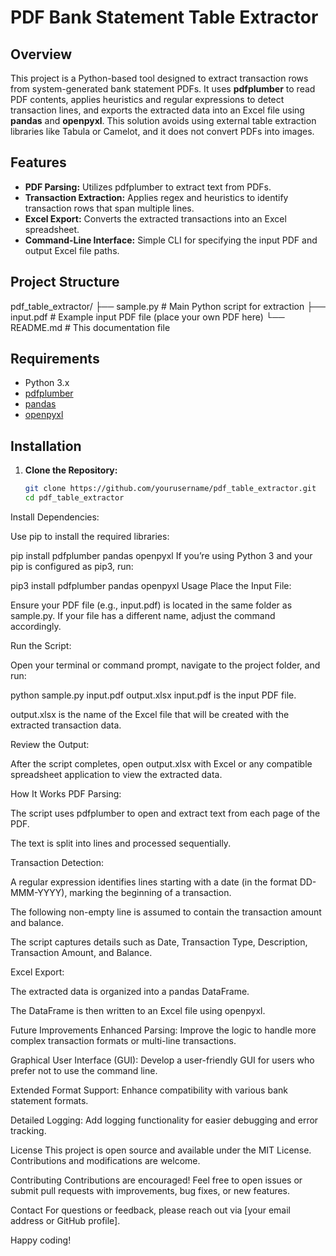 # PDF Bank Statement Table Extractor

## Overview

This project is a Python-based tool designed to extract transaction rows from system-generated bank statement PDFs. It uses **pdfplumber** to read PDF contents, applies heuristics and regular expressions to detect transaction lines, and exports the extracted data into an Excel file using **pandas** and **openpyxl**. This solution avoids using external table extraction libraries like Tabula or Camelot, and it does not convert PDFs into images.

## Features

- **PDF Parsing:** Utilizes pdfplumber to extract text from PDFs.
- **Transaction Extraction:** Applies regex and heuristics to identify transaction rows that span multiple lines.
- **Excel Export:** Converts the extracted transactions into an Excel spreadsheet.
- **Command-Line Interface:** Simple CLI for specifying the input PDF and output Excel file paths.

## Project Structure

pdf_table_extractor/ ├── sample.py # Main Python script for extraction ├── input.pdf # Example input PDF file (place your own PDF here) └── README.md # This documentation file


## Requirements

- Python 3.x
- [pdfplumber](https://github.com/jsvine/pdfplumber)
- [pandas](https://pandas.pydata.org/)
- [openpyxl](https://openpyxl.readthedocs.io/en/stable/)

## Installation

1. **Clone the Repository:**

   ```bash
   git clone https://github.com/yourusername/pdf_table_extractor.git
   cd pdf_table_extractor
Install Dependencies:

Use pip to install the required libraries:

pip install pdfplumber pandas openpyxl
If you’re using Python 3 and your pip is configured as pip3, run:

pip3 install pdfplumber pandas openpyxl
Usage
Place the Input File:

Ensure your PDF file (e.g., input.pdf) is located in the same folder as sample.py. If your file has a different name, adjust the command accordingly.

Run the Script:

Open your terminal or command prompt, navigate to the project folder, and run:

python sample.py input.pdf output.xlsx
input.pdf is the input PDF file.

output.xlsx is the name of the Excel file that will be created with the extracted transaction data.

Review the Output:

After the script completes, open output.xlsx with Excel or any compatible spreadsheet application to view the extracted data.

How It Works
PDF Parsing:

The script uses pdfplumber to open and extract text from each page of the PDF.

The text is split into lines and processed sequentially.

Transaction Detection:

A regular expression identifies lines starting with a date (in the format DD-MMM-YYYY), marking the beginning of a transaction.

The following non-empty line is assumed to contain the transaction amount and balance.

The script captures details such as Date, Transaction Type, Description, Transaction Amount, and Balance.

Excel Export:

The extracted data is organized into a pandas DataFrame.

The DataFrame is then written to an Excel file using openpyxl.

Future Improvements
Enhanced Parsing: Improve the logic to handle more complex transaction formats or multi-line transactions.

Graphical User Interface (GUI): Develop a user-friendly GUI for users who prefer not to use the command line.

Extended Format Support: Enhance compatibility with various bank statement formats.

Detailed Logging: Add logging functionality for easier debugging and error tracking.

License
This project is open source and available under the MIT License. Contributions and modifications are welcome.

Contributing
Contributions are encouraged! Feel free to open issues or submit pull requests with improvements, bug fixes, or new features.

Contact
For questions or feedback, please reach out via [your email address or GitHub profile].

Happy coding!
